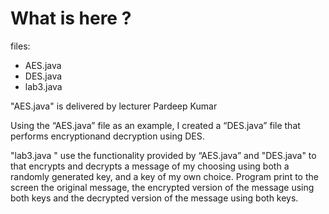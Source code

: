 # What is here ?

files:
<ul>
  <li>AES.java</li>
  <li>DES.java</li>
  <li>lab3.java</li>
</ul>


"AES.java" is delivered by lecturer Pardeep Kumar

Using the “AES.java” file as an example, I created a “DES.java” file that performs encryptionand decryption using DES.

"lab3.java " use the functionality provided by “AES.java” and "DES.java" to that encrypts and decrypts a message of my choosing using both a randomly generated key, and a key of my own choice.  Program print to the screen the original message, the encrypted version of the message using both keys and the decrypted version of the message using both keys.
